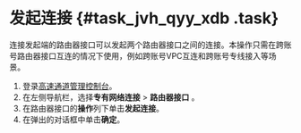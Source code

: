 # 发起连接 {#task_jvh_qyy_xdb .task}

连接发起端的路由器接口可以发起两个路由器接口之间的连接。本操作只需在跨账号路由器接口互连的情况下使用，例如跨账号VPC互连和跨账号专线接入等场景。

1.  登录[高速通道管理控制台](https://vpc.console.aliyun.com/expressConnect#/connection/cn-hangzhou/list)。 
2.  在左侧导航栏，选择**专有网络连接** \> **路由器接口** 。 
3.  在路由器接口的**操作**列下单击**发起连接**。 
4.  在弹出的对话框中单击**确定**。 

